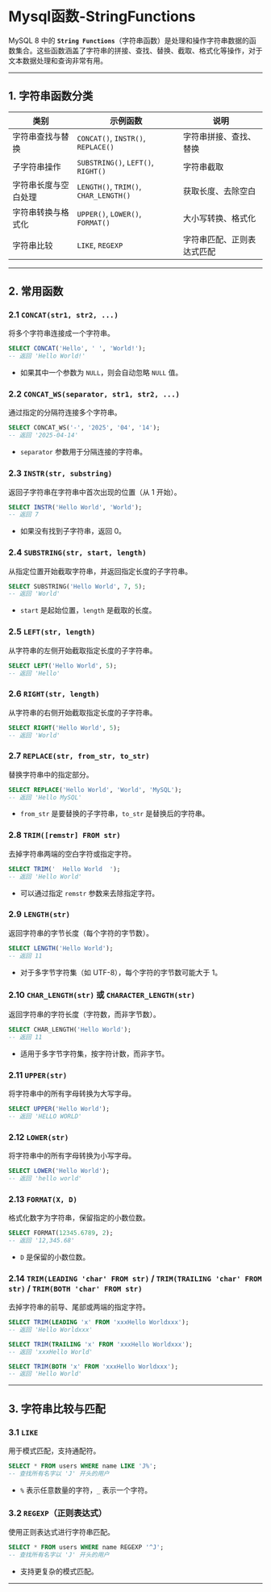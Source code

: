 # Mysql函数-StringFunctions

MySQL 8 中的 **`String Functions`**（字符串函数）是处理和操作字符串数据的函数集合。这些函数涵盖了字符串的拼接、查找、替换、截取、格式化等操作，对于文本数据处理和查询非常有用。

---

## 1. 字符串函数分类

| 类别 | 示例函数 | 说明 |
|------|----------|------|
| 字符串查找与替换 | `CONCAT()`, `INSTR()`, `REPLACE()` | 字符串拼接、查找、替换 |
| 子字符串操作 | `SUBSTRING()`, `LEFT()`, `RIGHT()` | 字符串截取 |
| 字符串长度与空白处理 | `LENGTH()`, `TRIM()`, `CHAR_LENGTH()` | 获取长度、去除空白 |
| 字符串转换与格式化 | `UPPER()`, `LOWER()`, `FORMAT()` | 大小写转换、格式化 |
| 字符串比较 | `LIKE`, `REGEXP` | 字符串匹配、正则表达式匹配 |

---

## 2. 常用函数

### 2.1 `CONCAT(str1, str2, ...)`
将多个字符串连接成一个字符串。

```sql
SELECT CONCAT('Hello', ' ', 'World!');
-- 返回 'Hello World!'
```

- 如果其中一个参数为 `NULL`，则会自动忽略 `NULL` 值。

### 2.2 `CONCAT_WS(separator, str1, str2, ...)`
通过指定的分隔符连接多个字符串。

```sql
SELECT CONCAT_WS('-', '2025', '04', '14');
-- 返回 '2025-04-14'
```

- `separator` 参数用于分隔连接的字符串。

### 2.3 `INSTR(str, substring)`
返回子字符串在字符串中首次出现的位置（从 1 开始）。

```sql
SELECT INSTR('Hello World', 'World');
-- 返回 7
```

- 如果没有找到子字符串，返回 0。

### 2.4 `SUBSTRING(str, start, length)`
从指定位置开始截取字符串，并返回指定长度的子字符串。

```sql
SELECT SUBSTRING('Hello World', 7, 5);
-- 返回 'World'
```

- `start` 是起始位置，`length` 是截取的长度。

### 2.5 `LEFT(str, length)`
从字符串的左侧开始截取指定长度的子字符串。

```sql
SELECT LEFT('Hello World', 5);
-- 返回 'Hello'
```

### 2.6 `RIGHT(str, length)`
从字符串的右侧开始截取指定长度的子字符串。

```sql
SELECT RIGHT('Hello World', 5);
-- 返回 'World'
```

### 2.7 `REPLACE(str, from_str, to_str)`
替换字符串中的指定部分。

```sql
SELECT REPLACE('Hello World', 'World', 'MySQL');
-- 返回 'Hello MySQL'
```

- `from_str` 是要替换的子字符串，`to_str` 是替换后的字符串。

### 2.8 `TRIM([remstr] FROM str)`
去掉字符串两端的空白字符或指定字符。

```sql
SELECT TRIM('  Hello World  ');
-- 返回 'Hello World'
```

- 可以通过指定 `remstr` 参数来去除指定字符。

### 2.9 `LENGTH(str)`
返回字符串的字节长度（每个字符的字节数）。

```sql
SELECT LENGTH('Hello World');
-- 返回 11
```

- 对于多字节字符集（如 UTF-8），每个字符的字节数可能大于 1。

### 2.10 `CHAR_LENGTH(str)` 或 `CHARACTER_LENGTH(str)`
返回字符串的字符长度（字符数，而非字节数）。

```sql
SELECT CHAR_LENGTH('Hello World');
-- 返回 11
```

- 适用于多字节字符集，按字符计数，而非字节。

### 2.11 `UPPER(str)`
将字符串中的所有字母转换为大写字母。

```sql
SELECT UPPER('Hello World');
-- 返回 'HELLO WORLD'
```

### 2.12 `LOWER(str)`
将字符串中的所有字母转换为小写字母。

```sql
SELECT LOWER('Hello World');
-- 返回 'hello world'
```

### 2.13 `FORMAT(X, D)`
格式化数字为字符串，保留指定的小数位数。

```sql
SELECT FORMAT(12345.6789, 2);
-- 返回 '12,345.68'
```

- `D` 是保留的小数位数。

### 2.14 `TRIM(LEADING 'char' FROM str)` / `TRIM(TRAILING 'char' FROM str)` / `TRIM(BOTH 'char' FROM str)`
去掉字符串的前导、尾部或两端的指定字符。

```sql
SELECT TRIM(LEADING 'x' FROM 'xxxHello Worldxxx');
-- 返回 'Hello Worldxxx'

SELECT TRIM(TRAILING 'x' FROM 'xxxHello Worldxxx');
-- 返回 'xxxHello World'

SELECT TRIM(BOTH 'x' FROM 'xxxHello Worldxxx');
-- 返回 'Hello World'
```

---

## 3. 字符串比较与匹配

### 3.1 `LIKE`
用于模式匹配，支持通配符。

```sql
SELECT * FROM users WHERE name LIKE 'J%';
-- 查找所有名字以 'J' 开头的用户
```

- `%` 表示任意数量的字符，`_` 表示一个字符。

### 3.2 `REGEXP`（正则表达式）
使用正则表达式进行字符串匹配。

```sql
SELECT * FROM users WHERE name REGEXP '^J';
-- 查找所有名字以 'J' 开头的用户
```

- 支持更复杂的模式匹配。

---

